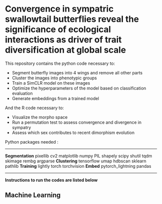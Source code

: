 # Convergence in sympatric swallowtail butterflies reveal the significance of ecological interactions as driver of trait diversification at global scale


This repository contains the python code necessary to: 
- Segment butterfly images into 4 wings and remove all other parts
- Cluster the images into phenotypic groups
- Train a SimCLR model on these images
- Optimize the hyperparameters of the model based on classification evaluation
- Generate embeddings from a trained model

And the R code necessary to:
- Visualize the morpho space
- Run a permutation test to assess convergence and divergence in sympatry
- Assess which sex contributes to recent dimorphism evolution

Python packages needed :

*** 
**Segmentation**
pixellib
cv2
matplotlib
numpy
PIL
shapely
scipy
shutil
tqdm
skimage
rembg
argparse
**Clustering**
tensorflow
umap
hdbscan
sklearn
pathlib
**Training**
lightly
torch
torchvision
**Embed**
pytorch_lightning
pandas
*** 


**Instructions to run the codes are listed below**

## Machine Learning



